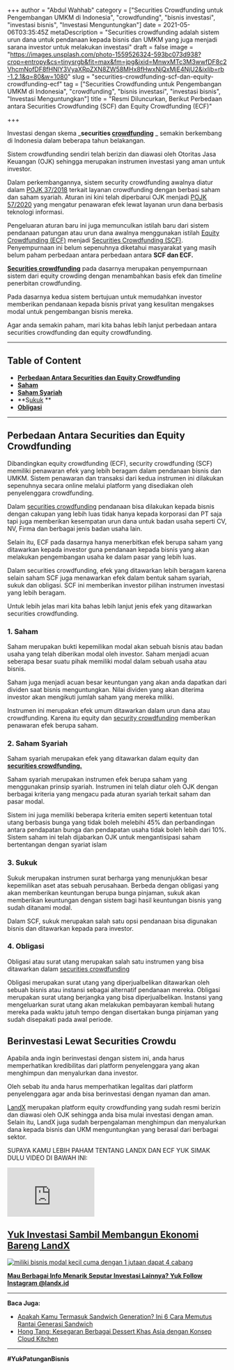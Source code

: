 +++
author = "Abdul Wahhab"
category = ["Securities Crowdfunding untuk Pengembangan UMKM di Indonesia", "crowdfunding", "bisnis investasi", "investasi bisnis", "Investasi Menguntungkan"]
date = 2021-05-06T03:35:45Z
metaDescription = "Securities crowdfunding adalah sistem urun dana untuk pendanaan kepada bisnis dan UMKM yang juga menjadi sarana investor untuk melakukan investasi"
draft = false
image = "https://images.unsplash.com/photo-1559526324-593bc073d938?crop=entropy&cs=tinysrgb&fit=max&fm=jpg&ixid=MnwxMTc3M3wwfDF8c2VhcmNofDF8fHNlY3VyaXRpZXN8ZW58MHx8fHwxNjQxMjE4NjU2&ixlib=rb-1.2.1&q=80&w=1080"
slug = "securities-crowdfunding-scf-dan-equity-crowdfunding-ecf"
tag = ["Securities Crowdfunding untuk Pengembangan UMKM di Indonesia", "crowdfunding", "bisnis investasi", "investasi bisnis", "Investasi Menguntungkan"]
title = "Resmi Diluncurkan, Berikut Perbedaan antara Securities Crowdfunding (SCF) dan Equity Crowdfunding (ECF)"

+++


Investasi dengan skema  _**securities [crowdfunding](https://landx.id/)** _ semakin berkembang di Indonesia dalam beberapa tahun belakangan.

Sistem crowdfunding sendiri telah berizin dan diawasi oleh Otoritas Jasa Keuangan (OJK) sehingga merupakan instrumen investasi yang aman untuk investor.

Dalam perkembangannya, sistem security crowdfunding awalnya diatur dalam [POJK 37/2018](https://landx.id/) terkait layanan crowdfunding dengan berbasi saham dan saham syariah. Aturan ini kini telah diperbarui OJK menjadi [POJK 57/2020](https://landx.id/) yang mengatur penawaran efek lewat layanan urun dana berbasis teknologi informasi.

Pengeluaran aturan baru ini juga memunculkan istilah baru dari sistem pendanaan patungan atau urun dana awalnya menggunakan istilah [Equity Crowdfunding (ECF)](https://landx.id/) menjadi [Securities Crowdfunding (SCF)](https://landx.id/). Penyempurnaan ini belum sepenuhnya diketahui masyarakat yang masih belum paham perbedaan antara perbedaan antara **SCF dan ECF.**

[**Securities crowdfunding**](https://landx.id/) pada dasarnya merupakan penyempurnaan sistem dari equity crowding dengan menambahkan basis efek dan _timeline_ penerbitan crowdfunding.

Pada dasarnya kedua sistem bertujuan untuk memudahkan investor memberikan pendanaan kepada bisnis privat yang kesulitan mengakses modal untuk pengembangan bisnis mereka.

Agar anda semakin paham, mari kita bahas lebih lanjut perbedaan antara securities crowdfunding dan equity crowdfunding.

---

## Table of Content

* **[Perbedaan Antara Securities dan Equity Crowdfunding](#perbedaan-antara-securities-dan-equity-crowdfunding)**
* **[Saham](#1-saham)**
* **[Saham Syariah](#2-saham-syariah)**
* **S[ukuk](#3-sukuk) **
* **[Obligasi](#4-obligasi)**

---

## Perbedaan Antara Securities dan Equity Crowdfunding

Dibandingkan equity crowdfunding (ECF), security crowdfunding (SCF) memiliki penawaran efek yang lebih beragam dalam pendanaan bisnis dan UMKM. Sistem penawaran dan transaksi dari kedua instrumen ini dilakukan sepenuhnya secara online melalui platform yang disediakan oleh penyelenggara crowdfunding.

Dalam [securities crowdfunding](https://landx.id/) pendanaan bisa dilakukan kepada bisnis dengan cakupan yang lebih luas tidak hanya kepada korporasi dan PT saja tapi juga memberikan kesempatan urun dana untuk badan usaha seperti CV, NV, Firma dan berbagai jenis badan usaha lain.

Selain itu, ECF pada dasarnya hanya menerbitkan efek berupa saham yang ditawarkan kepada investor guna pendanaan kepada bisnis yang akan melakukan pengembangan usaha ke dalam pasar yang lebih luas.

Dalam securities crowdfunding, efek yang ditawarkan lebih beragam karena selain saham SCF juga menawarkan efek dalam bentuk saham syariah, sukuk dan obligasi. SCF ini memberikan investor pilihan instrumen investasi yang lebih beragam.

Untuk lebih jelas mari kita bahas lebih lanjut jenis efek yang ditawarkan securities crowdfunding.

### 1. Saham

Saham merupakan bukti kepemilikan modal akan sebuah bisnis atau badan usaha yang telah diberikan modal oleh investor. Saham menjadi acuan seberapa besar suatu pihak memiliki modal dalam sebuah usaha atau bisnis.

Saham juga menjadi acuan besar keuntungan yang akan anda dapatkan dari dividen saat bisnis menguntungkan. Nilai dividen yang akan diterima investor akan mengikuti jumlah saham yang mereka miliki.

Instrumen ini merupakan efek umum ditawarkan dalam urun dana atau crowdfunding. Karena itu equity dan [security crowdfunding](https://landx.id/) memberikan penawaran efek berupa saham.

### 2. Saham Syariah

Saham syariah merupakan efek yang ditawarkan dalam equity dan [**securities crowdfunding.**](https://landx.id/)

Saham syariah merupakan instrumen efek berupa saham yang menggunakan prinsip syariah. Instrumen ini telah diatur oleh OJK dengan berbagai kriteria yang mengacu pada aturan syariah terkait saham dan pasar modal.

Sistem ini juga memiliki beberapa kriteria emiten seperti ketentuan total utang berbasis bunga yang tidak boleh melebihi 45% dan perbandingan antara pendapatan bunga dan pendapatan usaha tidak boleh lebih dari 10%. Sistem saham ini telah dijabarkan OJK untuk mengantisipasi saham bertentangan dengan syariat islam

### 3. Sukuk

Sukuk merupakan instrumen surat berharga yang menunjukkan besar kepemilikan aset atas sebuah perusahaan. Berbeda dengan obligasi yang akan memberikan keuntungan berupa bunga pinjaman, sukuk akan memberikan keuntungan dengan sistem bagi hasil keuntungan bisnis yang sudah ditanami modal.

Dalam SCF, sukuk merupakan salah satu opsi pendanaan bisa digunakan bisnis dan ditawarkan kepada para investor.

### 4. Obligasi

Obligasi atau surat utang merupakan salah satu instrumen yang bisa ditawarkan dalam [securities crowdfunding](https://landx.id/)

Obligasi merupakan surat utang yang diperjualbelikan ditawarkan oleh sebuah bisnis atau instansi sebagai alternatif pendanaan mereka. Obligasi merupakan surat utang berjangka yang bisa diperjualbelikan. Instansi yang mengeluarkan surat utang akan melakukan pembayaran kembali hutang mereka pada waktu jatuh tempo dengan disertakan bunga pinjaman yang sudah disepakati pada awal periode.

## Berinvestasi Lewat Securities Crowdu

Apabila anda ingin berinvestasi dengan sistem ini, anda harus memperhatikan kredibilitas dari platform penyelenggara yang akan menghimpun dan menyalurkan dana investor.

Oleh sebab itu anda harus memperhatikan legalitas dari platform penyelenggara agar anda bisa berinvestasi dengan nyaman dan aman.

[LandX](https://landx.id/) merupakan platform equity crowdfunding yang sudah resmi berizin dan diawasi oleh OJK sehingga anda bisa mulai investasi dengan aman. Selain itu, LandX juga sudah berpengalaman menghimpun dan menyalurkan dana kepada bisnis dan UKM menguntungkan yang berasal dari berbagai sektor.

SUPAYA KAMU LEBIH PAHAM TENTANG LANDX DAN ECF YUK SIMAK DULU VIDEO DI BAWAH INI:

<iframe width="200" height="113" src="https://www.youtube.com/embed/Y03A0VgY_ug?feature=oembed" frameborder="0" allow="accelerometer; autoplay; clipboard-write; encrypted-media; gyroscope; picture-in-picture" allowfullscreen></iframe>

## **[Yuk Investasi Sambil Membangun Ekonomi Bareng LandX](https://landx.id/project/)**

[![miliki bisnis modal kecil cuma dengan 1 jutaan dapat 4 cabang ](https://accountgram-production.sfo2.cdn.digitaloceanspaces.com/landx_ghost/2021/11/jadi-owner-bisnis-hanya-1-jutaan-dengan-cuan-yang-sangat-menjanjikan.png)](https://landx.id/project/#/hong)

[**Mau Berbagai Info Menarik Seputar Investasi Lainnya? Yuk Follow Instagram @landx.id**](https://instagram.com/landx.id?utm_medium=copy_link)

---

**Baca Juga:**

* [Apakah Kamu Termasuk Sandwich Generation? Ini 6 Cara Memutus Rantai Generasi Sandwich](https://landx.id/blog/memutus-rantai-sandwich-generation/)
* [Hong Tang: Kesegaran Berbagai Dessert Khas Asia dengan Konsep Cloud Kitchen](https://landx.id/blog/hong-tang-dengan-berbagai-menu-dessert-oriental-khas-taiwan-dan-hongkong/)

---

**#YukPatunganBisnis**



